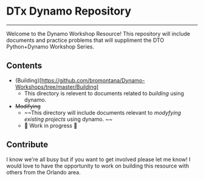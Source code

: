 # DTx Dynamo Repository
---
Welcome to the Dynamo Workshop Resource! This repository will include documents and practice problems that will suppliment the DTO Python+Dynamo Workshop Series. 

## Contents

- (Building)[https://github.com/bromontana/Dynamo-Workshops/tree/master/Building]
  - This directory is relevent to documents related to _building_ using dynamo. 
- ~~Modifying~~
  - ~~This directory will include documents relevant to _modyfying existing projects_ using dynamo. ~~
  - :construction: Work in progress :construction:

## Contribute 

I know we're all busy but if you want to get involved please let me know! I would love to have the opportunity to work on building this resource with others from the Orlando area. 
